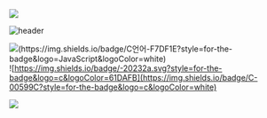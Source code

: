 
<img src="https://capsule-render.vercel.app/api?type=waving&color=BDBDC8&height=150&section=header" />

![header](https://capsule-render.vercel.app/api?type=venom&color=BDBDC8&height=150&section=header&text=My%20Portfolio&fontSize=70&animation=scaleIn)


![(https://img.shields.io/badge/C언어-F7DF1E?style=for-the-badge&logo=JavaScript&logoColor=white)](https://img.shields.io/badge/C%23-239120?style=for-the-badge&logo=c-sharp&logoColor=white)
![https://img.shields.io/badge/-20232a.svg?style=for-the-badge&logo=c&logoColor=61DAFB](https://img.shields.io/badge/C-00599C?style=for-the-badge&logo=c&logoColor=white)

<img src="https://capsule-render.vercel.app/api?type=waving&color=BDBDC8&height=150&section=footer" />

<!--
**Doyun05/Doyun05** is a ✨ _special_ ✨ repository because its `README.md` (this file) appears on your GitHub profile.

Here are some ideas to get you started:

- 🔭 I’m currently working on ...
- 🌱 I’m currently learning ...
- 👯 I’m looking to collaborate on ...
- 🤔 I’m looking for help with ...
- 💬 Ask me about ...
- 📫 How to reach me: ...
- 😄 Pronouns: ...
- ⚡ Fun fact: ...
-->
